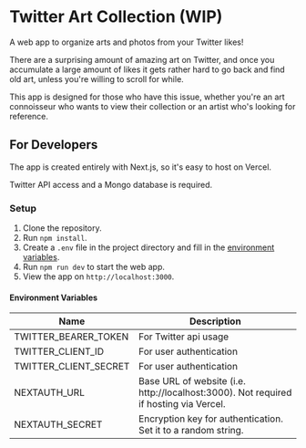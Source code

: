 # Twitter Art Collection (WIP)

A web app to organize arts and photos from your Twitter likes!

There are a surprising amount of amazing art on Twitter, and once you accumulate a large amount of likes it gets rather hard to go back and find old art, unless you're willing to scroll for while.

This app is designed for those who have this issue, whether you're an art connoisseur who wants to view their collection or an artist who's looking for reference.

## For Developers
The app is created entirely with Next.js, so it's easy to host on Vercel.

Twitter API access and a Mongo database is required.
### Setup
1. Clone the repository.
2. Run `npm install`.
3. Create a `.env` file in the project directory and fill in the [environment variables](#environment-variables).
4. Run `npm run dev` to start the web app.
5. View the app on `http://localhost:3000`.


#### Environment Variables

| Name                  | Description                                                                           |
| --------------------- | ------------------------------------------------------------------------------------- |
| TWITTER_BEARER_TOKEN  | For Twitter api usage                                                                 |
| TWITTER_CLIENT_ID     | For user authentication                                                               |
| TWITTER_CLIENT_SECRET | For user authentication                                                               |
| NEXTAUTH_URL          | Base URL of website (i.e. http://localhost:3000). Not required if hosting via Vercel. |
| NEXTAUTH_SECRET       | Encryption key for authentication. Set it to a random string.                         |
